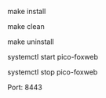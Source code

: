 make install

make clean

make uninstall



systemctl start pico-foxweb 

systemctl stop pico-foxweb



Port: 8443
